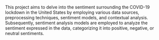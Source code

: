 This project aims to delve into the sentiment surrounding the COVID-19 lockdown in the United States by employing various data sources, preprocessing techniques, sentiment models, and contextual analysis. Subsequently, sentiment analysis models are employed to analyze the sentiment expressed in the data, categorizing it into positive, negative, or neutral sentiments.
